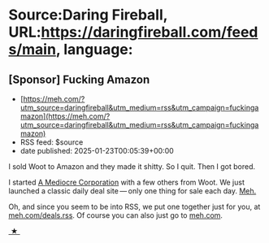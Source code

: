 # Source:Daring Fireball, URL:https://daringfireball.com/feeds/main, language:

## [Sponsor] Fucking Amazon
 - [https://meh.com/?utm_source=daringfireball&utm_medium=rss&utm_campaign=fuckingamazon](https://meh.com/?utm_source=daringfireball&utm_medium=rss&utm_campaign=fuckingamazon)
 - RSS feed: $source
 - date published: 2025-01-23T00:05:39+00:00

<p>I sold Woot to Amazon and they made it shitty. So I quit. Then I got bored.</p>

<p>I started <a href="https://mediocre.com/?utm_source=daringfireball&amp;utm_medium=rss&amp;utm_campaign=fuckingamazon">A Mediocre Corporation</a> with a few others from Woot. We just launched a classic daily deal site — only one thing for sale each day. <a href="
https://meh.com/?utm_source=daringfireball&amp;utm_medium=rss&amp;utm_campaign=fuckingamazon">Meh.</a></p>

<p>Oh, and since you seem to be into RSS, we put one together just for you, at <a href="https://meh.com/deals.rss">meh.com/deals.rss</a>. Of course you can also just go to <a href="https://meh.com/?utm_source=daringfireball&amp;utm_medium=rss&amp;utm_campaign=fuckingamazon">meh.com</a>.</p>

<div>
<a  title="Permanent link to ‘Fucking Amazon’"  href="https://daringfireball.net/feeds/sponsors/2025/01/fucking_amazon_1">&nbsp;★&nbsp;</a>
</div>

